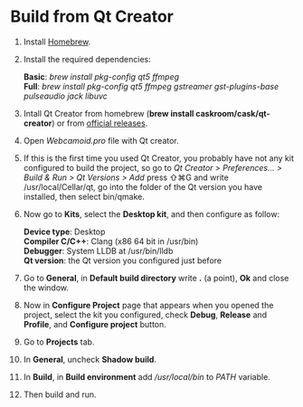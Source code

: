 Build from Qt Creator
=====================

1. Install [Homebrew](https://brew.sh/).
2. Install the required dependencies:  
   
   **Basic**: _brew install pkg-config qt5 ffmpeg_  
   **Full**: _brew install pkg-config qt5 ffmpeg gstreamer gst-plugins-base pulseaudio jack libuvc_
3. Intall Qt Creator from homebrew (**brew install caskroom/cask/qt-creator**) or from [official releases](http://download.qt.io/official_releases/qtcreator/).
4. Open *Webcamoid.pro* file with Qt creator.
5. If this is the first time you used Qt Creator, you probably have not any kit configured to build the project, so go to _Qt Creator > Preferences... > Build & Run > Qt Versions > Add_ press ⇧⌘G and write /usr/local/Cellar/qt, go into the folder of the Qt version you have installed, then select bin/qmake.
6. Now go to **Kits**, select the **Desktop kit**, and then configure as follow:
   
   **Device type**: Desktop  
   **Compiler C/C++**: Clang (x86 64 bit in /usr/bin)  
   **Debugger**: System LLDB at /usr/bin/lldb  
   **Qt version**: the Qt version you configured just before  
7. Go to **General**, in **Default build directory** write **.** (a point), **Ok** and close the window.
8. Now in **Configure Project** page that appears when you opened the project, select the kit you configured, check **Debug**, **Release** and **Profile**, and **Configure project** button.
9. Go to **Projects** tab.
10. In **General**, uncheck **Shadow build**.
11. In **Build**, in **Build environment** add */usr/local/bin* to *PATH* variable.
12. Then build and run.
